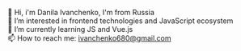 👋 Hi, i'm Danila Ivanchenko, I'm from Russia <br>
👀 I’m interested in frontend technologies and JavaScript ecosystem <br>
🌱 I’m currently learning JS and Vue.js <br>
📫 How to reach me: ivanchenko680@gmail.com
